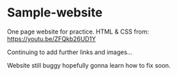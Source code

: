 # Sample-website
One page website for practice. HTML &amp; CSS
from: https://youtu.be/ZFQkb26UD1Y

Continuing to add further links and images...

Website still buggy hopefully gonna learn how to fix soon.

